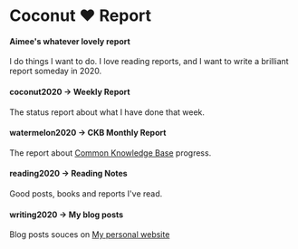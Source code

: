 # Coconut ❤️ Report

#### Aimee's whatever lovely report

I do things I want to do. I love reading reports, and I want to write a brilliant report someday in 2020.

#### coconut2020 -> Weekly Report

The status report about what I have done that week.

#### watermelon2020 -> CKB Monthly Report

The report about [Common Knowledge Base](https://github.com/nervosnetwork/ckb) progress.

#### reading2020 -> Reading Notes

Good posts, books and reports I've read.

#### writing2020 -> My blog posts

Blog posts souces on [My personal website](https://aimeedeer.com/)
